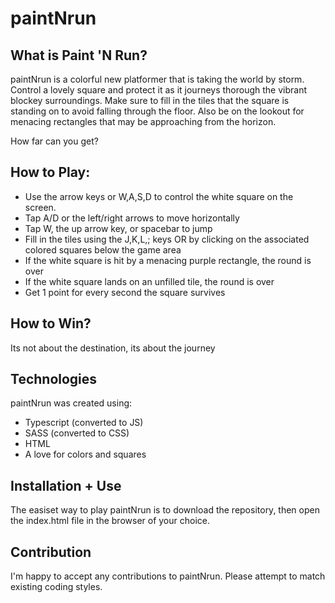 # paintNrun

## What is Paint 'N Run?
paintNrun is a colorful new platformer that is taking the world by storm. Control a lovely square and protect it as it journeys thorough the vibrant blockey surroundings. Make sure to fill in the tiles that the square is standing on to avoid falling through the floor. Also be on the lookout for menacing rectangles that may be approaching from the horizon. 

How far can you get?

## How to Play:
- Use the arrow keys or W,A,S,D to control the white square on the screen. 
- Tap A/D or the left/right arrows to move horizontally
- Tap W, the up arrow key, or spacebar to jump
- Fill in the tiles using the J,K,L,; keys OR by clicking on the associated colored squares below the game area
- If the white square is hit by a menacing purple rectangle, the round is over
- If the white square lands on an unfilled tile, the round is over
- Get 1 point for every second the square survives

## How to Win?
Its not about the destination, its about the journey

## Technologies
paintNrun was created using:
 - Typescript (converted to JS)
 - SASS (converted to CSS)
 - HTML
 - A love for colors and squares
 
 ## Installation + Use
 The easiset way to play paintNrun is to download the repository, then open the index.html file in the browser of your choice. 
 
 ## Contribution
 I'm happy to accept any contributions to paintNrun. Please attempt to match existing coding styles. 
